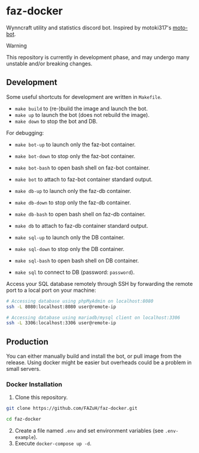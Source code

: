 # faz-docker

Wynncraft utility and statistics discord bot. Inspired by motoki317's [moto-bot](https://github.com/motoki317/moto-bot/blob/master/README.md).

> [!WARNING]
> 
> This repository is currently in development phase, and may undergo many unstable and/or breaking changes.

## Development

Some useful shortcuts for development are written in `Makefile`.

- `make build` to (re-)build the image and launch the bot.
- `make up` to launch the bot (does not rebuild the image).
- `make down` to stop the bot and DB.

For debugging:

- `make bot-up` to launch only the faz-bot container.
- `make bot-down` to stop only the faz-bot container.
- `make bot-bash` to open bash shell on faz-bot container.
- `make bot` to attach to faz-bot container standard output.

- `make db-up` to launch only the faz-db container.
- `make db-down` to stop only the faz-db container.
- `make db-bash` to open bash shell on faz-db container.
- `make db` to attach to faz-db container standard output.

- `make sql-up` to launch only the DB container.
- `make sql-down` to stop only the DB container.
- `make sql-bash` to open bash shell on DB container.
- `make sql` to connect to DB (password: `password`).

Access your SQL database remotely through SSH by forwarding the remote port to a local port on your machine:

```sh
# Accessing database using phpMyAdmin on localhost:8080
ssh -L 8080:localhost:8080 user@remote-ip

# Accessing database using mariadb/mysql client on localhost:3306
ssh -L 3306:localhost:3306 user@remote-ip
```

## Production

You can either manually build and install the bot, or pull image from the release.
Using docker might be easier but overheads could be a problem in small servers.

### Docker Installation

1. Clone this repository.

```sh
git clone https://github.com/FAZuH/faz-docker.git

cd faz-docker
```

2. Create a file named `.env` and set environment variables (see `.env-example`).
3. Execute `docker-compose up -d`.
